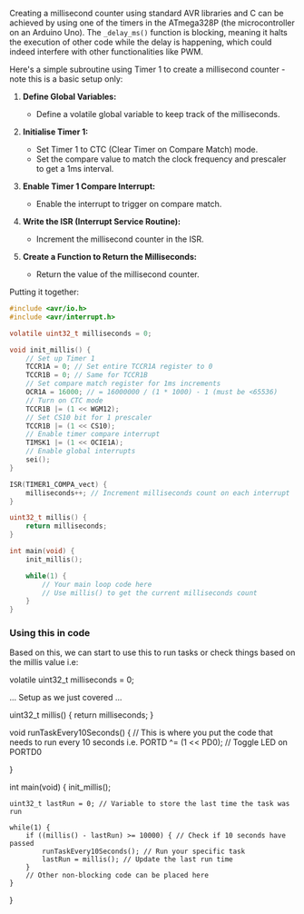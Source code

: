 Creating a millisecond counter using standard AVR libraries and C can be achieved by using one of the timers in the ATmega328P (the microcontroller on an Arduino Uno). The `_delay_ms()` function is blocking, meaning it halts the execution of other code while the delay is happening, which could indeed interfere with other functionalities like PWM.

Here's a simple subroutine using Timer 1 to create a millisecond counter - note this is a basic setup only:

1. **Define Global Variables:**
   - Define a volatile global variable to keep track of the milliseconds.

2. **Initialise Timer 1:**
   - Set Timer 1 to CTC (Clear Timer on Compare Match) mode.
   - Set the compare value to match the clock frequency and prescaler to get a 1ms interval.

3. **Enable Timer 1 Compare Interrupt:**
   - Enable the interrupt to trigger on compare match.

4. **Write the ISR (Interrupt Service Routine):**
   - Increment the millisecond counter in the ISR.

5. **Create a Function to Return the Milliseconds:**
   - Return the value of the millisecond counter.

Putting it together:

```c
#include <avr/io.h>
#include <avr/interrupt.h>

volatile uint32_t milliseconds = 0;

void init_millis() {
    // Set up Timer 1
    TCCR1A = 0; // Set entire TCCR1A register to 0
    TCCR1B = 0; // Same for TCCR1B
    // Set compare match register for 1ms increments
    OCR1A = 16000; // = 16000000 / (1 * 1000) - 1 (must be <65536)
    // Turn on CTC mode
    TCCR1B |= (1 << WGM12);
    // Set CS10 bit for 1 prescaler
    TCCR1B |= (1 << CS10); 
    // Enable timer compare interrupt
    TIMSK1 |= (1 << OCIE1A);
    // Enable global interrupts
    sei();
}

ISR(TIMER1_COMPA_vect) {
    milliseconds++; // Increment milliseconds count on each interrupt
}

uint32_t millis() {
    return milliseconds;
}

int main(void) {
    init_millis();

    while(1) {
        // Your main loop code here
        // Use millis() to get the current milliseconds count
    }
}
```


### Using this in code
Based on this, we can start to use this to run tasks or check things based on the millis value i.e:

volatile uint32_t milliseconds = 0;

...
Setup as we just covered
...

uint32_t millis() {
    return milliseconds;
}

void runTaskEvery10Seconds() {
    // This is where you put the code that needs to run every 10 seconds i.e.
    PORTD ^= (1 << PD0); // Toggle LED on PORTD0

}

int main(void) {
    init_millis();

    uint32_t lastRun = 0; // Variable to store the last time the task was run

    while(1) {
        if ((millis() - lastRun) >= 10000) { // Check if 10 seconds have passed
            runTaskEvery10Seconds(); // Run your specific task
            lastRun = millis(); // Update the last run time
        }
        // Other non-blocking code can be placed here
    }
}
